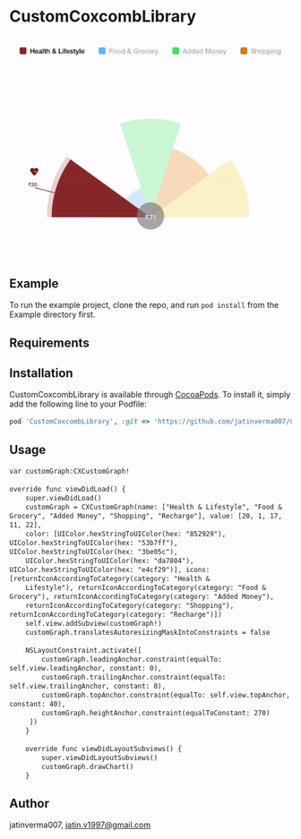 # CustomCoxcombLibrary

![Alt text](https://github.com/jatinverma007/CoxCombGraph/blob/master/Example/CustomCoxcombLibrary/AnimatedGraph.gif)

## Example

To run the example project, clone the repo, and run `pod install` from the Example directory first.

## Requirements

## Installation

CustomCoxcombLibrary is available through [CocoaPods](https://cocoapods.org). To install
it, simply add the following line to your Podfile:

```ruby
pod 'CustomCoxcombLibrary', :git => 'https://github.com/jatinverma007/CoxCombGraph'
```
## Usage

    var customGraph:CXCustomGraph!

    override func viewDidLoad() {
        super.viewDidLoad()
        customGraph = CXCustomGraph(name: ["Health & Lifestyle", "Food & Grocery", "Added Money", "Shopping", "Recharge"], value: [20, 1, 17, 11, 22], 
        color: [UIColor.hexStringToUIColor(hex: "852929"), UIColor.hexStringToUIColor(hex: "53b7ff"), UIColor.hexStringToUIColor(hex: "3be05c"), 
        UIColor.hexStringToUIColor(hex: "da7804"), UIColor.hexStringToUIColor(hex: "e4cf29")], icons: [returnIconAccordingToCategory(category: "Health & 
        Lifestyle"), returnIconAccordingToCategory(category: "Food & Grocery"), returnIconAccordingToCategory(category: "Added Money"), 
        returnIconAccordingToCategory(category: "Shopping"), returnIconAccordingToCategory(category: "Recharge")])
        self.view.addSubview(customGraph!)
        customGraph.translatesAutoresizingMaskIntoConstraints = false
        
        NSLayoutConstraint.activate([
            customGraph.leadingAnchor.constraint(equalTo: self.view.leadingAnchor, constant: 0),
            customGraph.trailingAnchor.constraint(equalTo: self.view.trailingAnchor, constant: 0),
            customGraph.topAnchor.constraint(equalTo: self.view.topAnchor, constant: 40),
            customGraph.heightAnchor.constraint(equalToConstant: 270)
         ])
        }
    
        override func viewDidLayoutSubviews() {
            super.viewDidLayoutSubviews()
            customGraph.drawChart()
        }


## Author

jatinverma007, jatin.v1997@gmail.com
